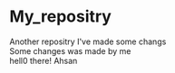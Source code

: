 # My_repositry
Another repositry
I've made some changs <br/>
Some changes was made by me<br/>
hell0 there!
Ahsan
